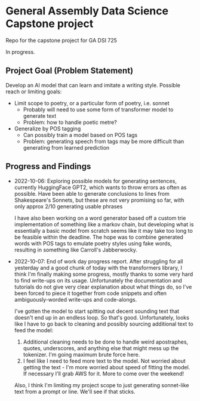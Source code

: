 # General Assembly Data Science Capstone project

Repo for the capstone project for GA DSI 725

In progress.

## Project Goal (Problem Statement)

Develop an AI model that can learn and imitate a writing style. Possible reach
or limiting goals:

- Limit scope to poetry, or a particular form of poetry, i.e. sonnet
  - Probably will need to use some form of transformer model to generate text
  - Problem: how to handle poetic metre?
- Generalize by POS tagging
  - Can possibly train a model based on POS tags
  - Problem: generating speech from tags may be more difficult than generating
      from learned prediction

## Progress and Findings

- 2022-10-06: Exploring possible models for generating sentences, currently
HuggingFace GPT2, which wants to throw errors as often as possible. Have been
able to generate conclusions to lines from Shakespeare's Sonnets, but these are
not very promising so far, with only approx 2/10 generating usable phrases

  I have also been working on a word generator based off a custom trie
implementation of something like a markov chain, but developing what is
essentially a basic model from scratch seems like it may take too long to be
feasible within the deadline. The hope was to combine generated words with POS
tags to emulate poetry styles using fake words, resulting in something like
Carroll's Jabberwocky.

- 2022-10-07: End of work day progress report. After struggling for all
yesterday and a good chunk of today with the transformers library, I think I'm
finally making some progress, mostly thanks to some very hard to find write-ups
on its usage. Unfortunately the documentation and tutorials do not give very
clear explanation about what things do, so I've been forced to piece it
together from code snippets and often ambiguously-worded write-ups and
code-alongs.
  
  I've gotten the model to start spitting out decent sounding text that doesn't
end up in an endless loop. So that's good. Unfortunately, looks like I have to
go back to cleaning and possibly sourcing additional text to feed the model:

  1. Additional cleaning needs to be done to handle weird apostraphes, quotes,
   underscores, and anything else that might mess up the tokenizer. I'm going
   maximum brute force here.
  2. I feel like I need to feed more text to the model. Not worried about getting
   the text - I'm more worried about speed of fitting the model. If necessary
   I'll grab AWS for it. More to come over the weekend!

  Also, I think I'm limiting my project scope to just generating sonnet-like text
from a prompt or line. We'll see if that sticks.
